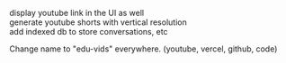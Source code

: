 display youtube link in the UI as well <br />
generate youtube shorts with vertical resolution <br />
add indexed db to store conversations, etc <br />

Change name to "edu-vids" everywhere. (youtube, vercel, github, code)
